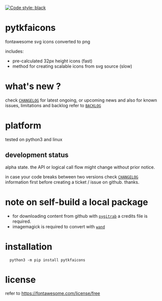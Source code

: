 [![Code style: black](https://img.shields.io/badge/code%20style-black-000000.svg)](https://github.com/psf/black)

# pytkfaicons

fontawesome svg icons converted to png 

includes:
- pre-calculated 32px height icons (fast)
- method for creating scalable icons from svg source (slow)


# what's new ?

check
[`CHANGELOG`](https://github.com/kr-g/pytkfaicons/blob/main/CHANGELOG.md)
for latest ongoing, or upcoming news
and also
for known issues, limitations and backlog refer to 
[`BACKLOG`](https://github.com/kr-g/pytkfaicons/blob/main/BACKLOG.md)



# platform

tested on python3 and linux


## development status

alpha state.
the API or logical call flow might change without prior notice.

in case your code breaks between two versions check
[`CHANGELOG`](https://github.com/kr-g/pytkfaicons/blob/main/CHANGELOG.md)
information first before creating a ticket / issue on github. thanks.


# note on self-build a local package

- for downloading content from github with 
[`pygitrab`](https://github.com/kr-g/pygitgrab) 
a credits file is required.
- imagemagick is required to convert with [`wand`](https://github.com/emcconville/wand)


# installation
    
      python3 -m pip install pytkfaicons


# license

refer to https://fontawesome.com/license/free



